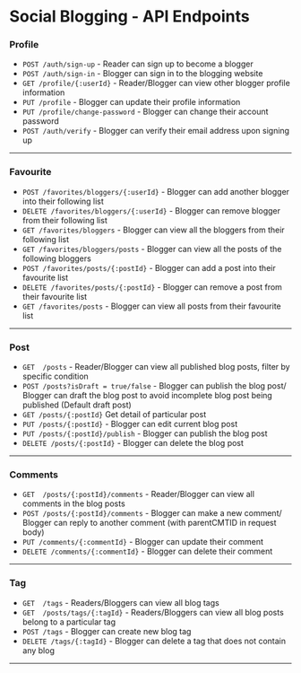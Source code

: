 # Social Blogging - API Endpoints

### Profile

- `POST /auth/sign-up` - Reader can sign up to become a blogger
- `POST /auth/sign-in` - Blogger can sign in to the blogging website
- `GET /profile/{:userId}` - Reader/Blogger can view other blogger profile information
- `PUT /profile` - Blogger can update their profile information
- `PUT /profile/change-password` - Blogger can change their account password
- `POST /auth/verify` - Blogger can verify their email address upon signing up

---

### Favourite

- `POST /favorites/bloggers/{:userId}` - Blogger can add another blogger into their following list
- `DELETE /favorites/bloggers/{:userId}` - Blogger can remove blogger from their following list
- `GET /favorites/bloggers` - Blogger can view all the bloggers from their following list
- `GET /favorites/bloggers/posts` - Blogger can view all the posts of the following bloggers
- `POST /favorites/posts/{:postId}` - Blogger can add a post into their favourite list
- `DELETE /favorites/posts/{:postId}` - Blogger can remove a post from their favourite list
- `GET /favorites/posts` - Blogger can view all posts from their favourite list

---

### Post

- `GET  /posts` - Reader/Blogger can view all published blog posts, filter by specific condition
- `POST /posts?isDraft = true/false` - Blogger can publish the blog post/ Blogger can draft the blog post to avoid incomplete blog post being published (Default draft post)
- `GET /posts/{:postId}` Get detail of particular post
- `PUT /posts/{:postId}` - Blogger can edit current blog post
- `PUT /posts/{:postId}/publish` - Blogger can publish the blog post
- `DELETE /posts/{:postId}` - Blogger can delete the blog post

---

### Comments

- `GET  /posts/{:postId}/comments` - Reader/Blogger can view all comments in the blog posts
- `POST /posts/{:postId}/comments` - Blogger can make a new comment/ Blogger can reply to another comment (with parentCMTID in request body)
- `PUT /comments/{:commentId}` - Blogger can update their comment
- `DELETE /comments/{:commentId}` - Blogger can delete their comment

---

### Tag

- `GET  /tags` - Readers/Bloggers can view all blog tags
- `GET  /posts/tags/{:tagId}` - Readers/Bloggers can view all blog posts belong to a particular tag
- `POST /tags` - Blogger can create new blog tag
- `DELETE /tags/{:tagId}` - Blogger can delete a tag that does not contain any blog

---
